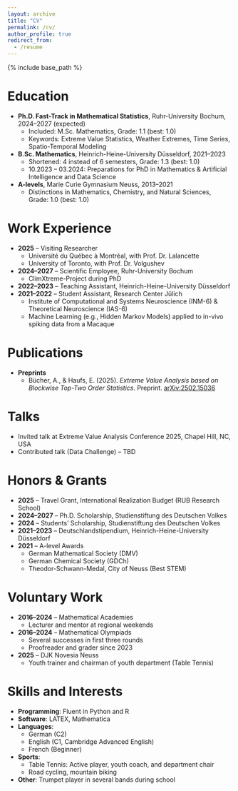 ```yaml
---
layout: archive
title: "CV"
permalink: /cv/
author_profile: true
redirect_from:
  - /resume
---
```


{% include base_path %}

Education
=========
* **Ph.D. Fast-Track in Mathematical Statistics**, Ruhr-University Bochum, 2024–2027 (expected)  
  * Included: M.Sc. Mathematics, Grade: 1.1 (best: 1.0)  
  * Keywords: Extreme Value Statistics, Weather Extremes, Time Series, Spatio-Temporal Modeling  
* **B.Sc. Mathematics**, Heinrich-Heine-University Düsseldorf, 2021–2023  
  * Shortened: 4 instead of 6 semesters, Grade: 1.3 (best: 1.0)  
  * 10.2023 – 03.2024: Preparations for PhD in Mathematics & Artificial Intelligence and Data Science  
* **A-levels**, Marie Curie Gymnasium Neuss, 2013–2021  
  * Distinctions in Mathematics, Chemistry, and Natural Sciences, Grade: 1.0 (best: 1.0)

Work Experience
===============
* **2025** – Visiting Researcher  
  * Université du Québec à Montréal, with Prof. Dr. Lalancette  
  * University of Toronto, with Prof. Dr. Volgushev  
* **2024–2027** – Scientific Employee, Ruhr-University Bochum  
  * ClimXtreme-Project during PhD  
* **2022–2023** – Teaching Assistant, Heinrich-Heine-University Düsseldorf  
* **2021–2022** – Student Assistant, Research Center Jülich  
  * Institute of Computational and Systems Neuroscience (INM-6) & Theoretical Neuroscience (IAS-6)  
  * Machine Learning (e.g., Hidden Markov Models) applied to in-vivo spiking data from a Macaque

Publications
============
* **Preprints**  
  * Bücher, A., & Haufs, E. (2025). _Extreme Value Analysis based on Blockwise Top-Two Order Statistics_. Preprint. [arXiv:2502.15036](https://arxiv.org/abs/2502.15036)

Talks
=====
* Invited talk at Extreme Value Analysis Conference 2025, Chapel Hill, NC, USA  
* Contributed talk (Data Challenge) – TBD

Honors & Grants
===============
* **2025** – Travel Grant, International Realization Budget (RUB Research School)  
* **2024–2027** – Ph.D. Scholarship, Studienstiftung des Deutschen Volkes  
* **2024** – Students’ Scholarship, Studienstiftung des Deutschen Volkes  
* **2021–2023** – Deutschlandstipendium, Heinrich-Heine-University Düsseldorf  
* **2021** – A-level Awards  
  * German Mathematical Society (DMV)  
  * German Chemical Society (GDCh)  
  * Theodor-Schwann-Medal, City of Neuss (Best STEM)

Voluntary Work
==============
* **2016–2024** – Mathematical Academies  
  * Lecturer and mentor at regional weekends  
* **2016–2024** – Mathematical Olympiads  
  * Several successes in first three rounds  
  * Proofreader and grader since 2023  
* **2025** – DJK Novesia Neuss  
  * Youth trainer and chairman of youth department (Table Tennis)

Skills and Interests
====================
* **Programming**: Fluent in Python and R  
* **Software**: LATEX, Mathematica  
* **Languages**:  
  * German (C2)  
  * English (C1, Cambridge Advanced English)  
  * French (Beginner)  
* **Sports**:  
  * Table Tennis: Active player, youth coach, and department chair  
  * Road cycling, mountain biking  
* **Other**: Trumpet player in several bands during school


<!-- 

Education
=========
* Ph.D. Fast-Track in Mathematical Statistics, Ruhr-University Bochum, 2024–2027 (expected)
  * Included: M.Sc. Mathematik, Grade: 1.1 (best: 1.0)
  * Keywords: Extreme Value Statistics, Weather Extremes, Time Series, Spatio-Temporal Modeling
* M.Sc. Artificial Intelligence & Data Science, Heinrich-Heine-University Düsseldorf, 2024–2027 (expected)
* B.Sc. Mathematics, Heinrich-Heine-University Düsseldorf, 2021–2023 (shortened: 4 instead of 6 semesters, Grade: 1.3)
* A-levels, Marie Curie Gymnasium Neuss, 2013–2021
  * Distinctions in Mathematics, Chemistry, and Natural Sciences, Grade: 1.0 (best: 1.0)

Teaching
========
* At universities
  * WiSe24/25: Exercise class Stochastics, Heinrich-Heine-University Düsseldorf
  * WiSe22/23: Teaching Assistant Biostatistics, Heinrich-Heine-University Düsseldorf
* At mathematical academies
  * Lecturer and mentor at Mathematical Academies associated with the Mathematical Olympiads
  * Proofreader and grader in the first three rounds of the Mathematical Olympiad since 2023

Work experience
===============
* 2024–2027: Scientific Employee, Ruhr-University Bochum
  * ClimXtreme-Project during the Ph.D.
* 2022–2023: Teaching Assistant, Heinrich-Heine-University Düsseldorf
* 2021–2022: Student Assistant, Research Center Juelich
  * Institute of Computational and Systems Neuroscience (INM-6) & Theoretical Neuroscience (IAS-6)
  * Duties included: Decoding a sequential reaching task using Machine Learning methods (e.g., Hidden Markov Models) applied to in-vivo spiking data of a Macaque

Scholarships & Awards
==========
* 2024–2047: Ph.D. Scholarship, Studienstiftung des Deutschen Volkes
* 2024: Students’ Scholarship, Studienstiftung des Deutschen Volkes
* 2021–2023: Deutschlandstipendium, Heinrich-Heine-University Düsseldorf
* 2016–2021: School-level competitions
  * Mathematical Olympiads: successful in first three rounds
  * participated in Bundeswettbewerb Mathematik, IChO, IBO, Chemie-die stimmt, Philosophischer Essay-Wettbewerb
  * Chemie-die stimmt: best of NRW 2018
* 2021: A-level Awards
  * German Mathematical Society (DMV)
  * German Chemical Society (GDCh)
  * City of Neuss for best STEM: Theodor-Schwann-Medal

Skills
==========
* Programming
  * Fluent in Python
  * Basics in R
* Software
  * LATEX
  * Mathematica
* Languages
  * German (C2)
  * English (C1, Cambridge Advanced English)
  * French (Beginner)
* Sports
  * Table Tennis: Active player and voluntary assistant youth coach
  * Road cycling, mountain biking -->

<!-- Publications
==========
<ul>{% for post in site.publications reversed %}
  {% include archive-single-cv.html %}
{% endfor %}</ul>

Talks
==========
<ul>{% for post in site.talks reversed %}
  {% include archive-single-talk-cv.html %}
{% endfor %}</ul>

Teaching
==========
<ul>{% for post in site.teaching reversed %}
  {% include archive-single-cv.html %}
{% endfor %}</ul> -->
